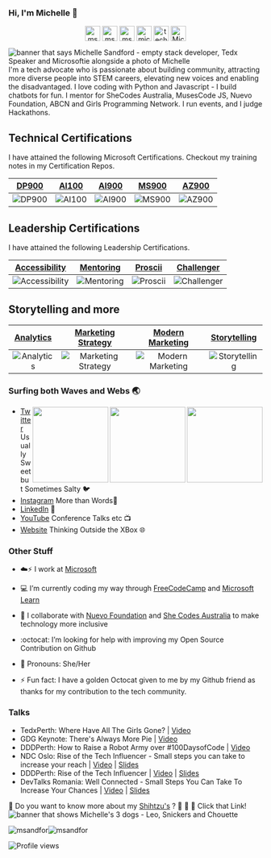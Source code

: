 ### Hi, I'm Michelle 👋 

<!-- social links -->
<p align="center">
<a href="https://codepen.io/msandfor" target="blank"><img align="center" src="https://cdn.jsdelivr.net/npm/simple-icons@3.0.1/icons/codepen.svg" alt="msandfor" height="30" width="30" /></a>
<a href="https://dev.to/msandfor" target="blank"><img align="center" src="https://cdn.jsdelivr.net/npm/simple-icons@3.0.1/icons/dev-dot-to.svg" alt="msandfor" height="30" width="30" /></a>
<a href="https://twitter.com/msandfor" target="blank"><img align="center" src="https://cdn.jsdelivr.net/npm/simple-icons@3.0.1/icons/twitter.svg" alt="msandfor" height="30" width="30" /></a>
<a href="https://linkedin.com/in/michellesandford" target="blank"><img align="center" src="https://cdn.jsdelivr.net/npm/simple-icons@3.0.1/icons/linkedin.svg" alt="michellesandford" height="30" width="30" /></a>
<a href="https://instagram.com/techgirlwa" target="blank"><img align="center" src="https://cdn.jsdelivr.net/npm/simple-icons@3.0.1/icons/instagram.svg" alt="techgirlwa" height="30" width="30" /></a>
<a href="https://www.youtube.com/c/MichelleSandford" target="blank"><img align="center" src="https://cdn.jsdelivr.net/npm/simple-icons@3.0.1/icons/youtube.svg" alt="MichelleSandford" height="30" width="30" /></a>
</p>

<!--
**msandfor/msandfor** is a ✨ _special_ ✨ repository because its `README.md` (this file) appears on your GitHub profile.

Here are some ideas to get you started:

- 🔭 I’m currently working on ...
- 🌱 I’m currently learning ...
- 👯 I’m looking to collaborate on ...
- 🤔 I’m looking for help with ...
- 💬 Ask me about ...
- 📫 How to reach me: ...
- 😄 Pronouns: ...
- ⚡ Fun fact: ...
-->

<img src="https://raw.githubusercontent.com/msandfor/msandfor/master/gh-header-image.gif" alt="banner that says Michelle Sandford - empty stack developer, Tedx Speaker and Microsoftie alongside a photo of Michelle">
I'm a tech advocate who is passionate about building community, attracting more diverse people into STEM careers, elevating new voices and enabling the disadvantaged. I love coding with  Python and Javascript - I build chatbots for fun. I mentor for SheCodes Australia, MusesCode JS, Nuevo Foundation, ABCN and Girls Programming Network. I run events, and I judge Hackathons.

## Technical Certifications

I have attained the following Microsoft Certifications.  Checkout my training notes in my Certification Repos.

|[**DP900**](https://www.youracclaim.com/earner/earned/badge/150bebcc-ad12-4fc6-9136-9f241dd86598)|[**AI100**](https://www.youracclaim.com/earner/earned/badge/4bc029c0-4e81-4ce9-b835-a7607a887b15)|[**AI900**](https://www.youracclaim.com/earner/earned/badge/2de77be7-4abf-454c-bc84-07f257c28e6c)|[**MS900**](https://www.youracclaim.com/earner/earned/badge/a0801b84-8cee-49d2-a1b2-b75981cc7bda)|[**AZ900**](https://www.youracclaim.com/earner/earned/badge/bbaa1454-9842-4b1e-a98c-104625575d09)|
|:---:|:---:|:---:|:---:|:---:| 
|![DP900](https://github.com/msandfor/msandfor/blob/master/assets/azure-data-fundamentals-600x600.png)|![AI100](https://github.com/msandfor/msandfor/blob/master/assets/azure-ai-engineer-600x600.png)|![AI900](https://github.com/msandfor/msandfor/blob/master/assets/azure-ai-fundamentals-600x600.png)|![MS900](https://github.com/msandfor/msandfor/blob/master/assets/microsoft365-fundamentals-600x600.png)|![AZ900](https://github.com/msandfor/msandfor/blob/master/assets/azure-fundamentals-600x600.png)|

## Leadership Certifications

I have attained the following Leadership Certifications.

|[**Accessibility**](https://www.youracclaim.com/earner/earned/badge/781e2c17-2ec9-4e26-a81e-2d88f66d3b6a)|[**Mentoring**](https://www.youracclaim.com/earner/earned/badge/c3685d01-14eb-4a0e-b0cb-fbebb660c879)|[**Proscii**](https://www.youracclaim.com/earner/earned/badge/850560df-682b-4d92-8338-1d4b144bc271)|[**Challenger**](https://www.youracclaim.com/earner/earned/badge/45adcea2-a316-4e50-abd8-de50c2f3e21d)|
|:---:|:---:|:---:|:---:|
|![Accessibility](https://github.com/msandfor/msandfor/blob/master/assets/Acc_Badge_v4.png)|![Mentoring](https://github.com/msandfor/msandfor/blob/master/assets/Mentor-Gold.png)|![Proscii](https://github.com/msandfor/msandfor/blob/master/assets/Change_Practitioner.png)|![Challenger](https://github.com/msandfor/msandfor/blob/master/assets/Microsoft-Insight-Selling__284_29.png)|


## Storytelling and more

|[**Analytics**](https://www.youracclaim.com/earner/earned/badge/352507f7-377d-4290-acc6-06b57becf69e)|[**Marketing Strategy**](https://www.youracclaim.com/earner/earned/badge/b93bac3a-d4a2-4a66-a428-a1522ae0e2f4)|[**Modern Marketing**](https://www.youracclaim.com/earner/earned/badge/e80bb12f-1886-484d-abad-78ed76f6855b)|[**Storytelling**](https://www.youracclaim.com/earner/earned/badge/8c40cc72-b74d-4b03-b7ea-7bf8f1a25da5)|
|:---:|:---:|:---:|:---:|
|![Analytics](https://github.com/msandfor/msandfor/blob/master/assets/Kellogg_Analytics-01.png)|![Marketing Strategy](https://github.com/msandfor/msandfor/blob/master/assets/badge-352-modern-marketer-business-marketing-strategy.png)|![Modern Marketing](https://github.com/msandfor/msandfor/blob/master/assets/Microsoft_Kellogg_Graduate-01.png)|![Storytelling](https://github.com/msandfor/msandfor/blob/master/assets/StoryImpact-Badge-Grad-Nov-7-2017.png)|


### Surfing both Waves and Webs :earth_asia: 
<img align="right" width="150" height="150" src="https://raw.githubusercontent.com/msandfor/msandfor/master/octomichelle/octomichelle1.gif?raw=true"></a>
<img align="right" width="150" height="150" src="https://github.com/msandfor/msandfor/blob/master/octomichelle/twiliowearamask.gif?raw=true"></a>
<img align="right" width="150" height="150" src="https://github.com/msandfor/msandfor/blob/master/octomichelle/tree.png?raw=true"></a>

- [Twitter](https://twitter.com/msandfor) Usually Sweet but Sometimes Salty :bird:
- [Instagram](http://instagram.com/techgirlwa) More than Words📸
- [LinkedIn](http://linkedin.com/in/michellesandford) :honey_pot:
- [YouTube](https://www.youtube.com/c/MichelleSandford) Conference Talks etc 📺 
- [Website](http://techoutsiders.com.au) Thinking Outside the XBox 🌐 



### Other Stuff

- :cloud::zap: I work at <a href="https://www.microsoft.com/inculture/people-who-inspire/">Microsoft</a> 
- :computer: I’m currently coding my way through <a href="https://freecodecamp.org/">FreeCodeCamp</a> and <a href="https://docs.microsoft.com/en-us/learn/">Microsoft Learn</a>

- :raising_hand: I collaborate with <a href="https://www.nuevofoundation.org/">Nuevo Foundation</a> and <a href="https://shecodes.com.au/">She Codes Australia</a> to make technology more inclusive
- :octocat: I’m looking for help with improving my Open Source Contribution on Github
- :woman: Pronouns: She/Her
- ⚡ Fun fact: I have a golden Octocat given to me by my Github friend as thanks for my contribution to the tech community.

### Talks

- TedxPerth: Where Have All The Girls Gone? | [Video](https://youtu.be/R6UODmQXzIs)
- GDG Keynote: There's Always More Pie | [Video](https://youtu.be/pGekaykc1c0)
- DDDPerth: How to Raise a Robot Army over #100DaysofCode | [Video](https://youtu.be/Sj9ZAq2D3AU) 
- NDC Oslo: Rise of the Tech Influencer - Small steps you can take to increase your reach | [Video](https://youtu.be/W0Lui4HlHkk) | [Slides](https://speakerdeck.com/msandfor/rise-of-the-tech-influencer-small-steps-you-can-take-to-increase-your-reach)
- DDDPerth: Rise of the Tech Influencer | [Video](https://youtu.be/e_ATZWVWJzU) | [Slides](https://speakerdeck.com/msandfor/number-dddperth-rise-of-the-tech-influencer-small-steps-you-can-take-to-increase-your-reach)
- DevTalks Romania: Well Connected - Small Steps You Can Take To Increase Your Chances | [Video](https://youtu.be/7E58yb2cstY) | [Slides](https://speakerdeck.com/msandfor/well-connected)

<!--dog stuff-->

💬 Do you want to know more about my [Shihtzu's](http://instagram.com/leoandsnickers) ? :bear: :lion: :panda_face: Click that Link!
<img src="https://raw.githubusercontent.com/msandfor/msandfor/master/doggos.gif" alt="banner that shows Michelle's 3 dogs - Leo, Snickers and Chouette">

<!--dashboards-->

<p><img align="center" src="https://github-readme-stats.vercel.app/api/top-langs/?username=msandfor&layout=compact&hide=html" alt="msandfor" /><img align="center" src="https://github-readme-stats.vercel.app/api?username=msandfor&show_icons=true" alt="msandfor" /></p>

![Profile views](https://gpvc.arturio.dev/msandfor)



